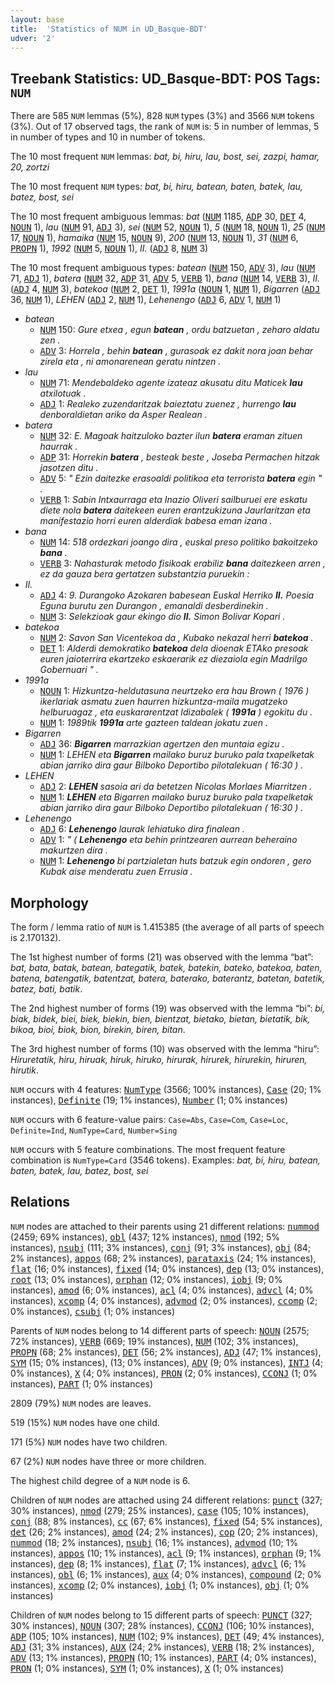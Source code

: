 ```yaml
---
layout: base
title:  'Statistics of NUM in UD_Basque-BDT'
udver: '2'
---
```


## Treebank Statistics: UD_Basque-BDT: POS Tags: `NUM`

There are 585 `NUM` lemmas (5%), 828 `NUM` types (3%) and 3566 `NUM` tokens (3%).
Out of 17 observed tags, the rank of `NUM` is: 5 in number of lemmas, 5 in number of types and 10 in number of tokens.

The 10 most frequent `NUM` lemmas: <em>bat, bi, hiru, lau, bost, sei, zazpi, hamar, 20, zortzi</em>

The 10 most frequent `NUM` types:  <em>bat, bi, hiru, batean, baten, batek, lau, batez, bost, sei</em>

The 10 most frequent ambiguous lemmas: <em>bat</em> (<tt><a href="eu_bdt-pos-NUM.html">NUM</a></tt> 1185, <tt><a href="eu_bdt-pos-ADP.html">ADP</a></tt> 30, <tt><a href="eu_bdt-pos-DET.html">DET</a></tt> 4, <tt><a href="eu_bdt-pos-NOUN.html">NOUN</a></tt> 1), <em>lau</em> (<tt><a href="eu_bdt-pos-NUM.html">NUM</a></tt> 91, <tt><a href="eu_bdt-pos-ADJ.html">ADJ</a></tt> 3), <em>sei</em> (<tt><a href="eu_bdt-pos-NUM.html">NUM</a></tt> 52, <tt><a href="eu_bdt-pos-NOUN.html">NOUN</a></tt> 1), <em>5</em> (<tt><a href="eu_bdt-pos-NUM.html">NUM</a></tt> 18, <tt><a href="eu_bdt-pos-NOUN.html">NOUN</a></tt> 1), <em>25</em> (<tt><a href="eu_bdt-pos-NUM.html">NUM</a></tt> 17, <tt><a href="eu_bdt-pos-NOUN.html">NOUN</a></tt> 1), <em>hamaika</em> (<tt><a href="eu_bdt-pos-NUM.html">NUM</a></tt> 15, <tt><a href="eu_bdt-pos-NOUN.html">NOUN</a></tt> 9), <em>200</em> (<tt><a href="eu_bdt-pos-NUM.html">NUM</a></tt> 13, <tt><a href="eu_bdt-pos-NOUN.html">NOUN</a></tt> 1), <em>31</em> (<tt><a href="eu_bdt-pos-NUM.html">NUM</a></tt> 6, <tt><a href="eu_bdt-pos-PROPN.html">PROPN</a></tt> 1), <em>1992</em> (<tt><a href="eu_bdt-pos-NUM.html">NUM</a></tt> 5, <tt><a href="eu_bdt-pos-NOUN.html">NOUN</a></tt> 1), <em>II.</em> (<tt><a href="eu_bdt-pos-ADJ.html">ADJ</a></tt> 8, <tt><a href="eu_bdt-pos-NUM.html">NUM</a></tt> 3)

The 10 most frequent ambiguous types:  <em>batean</em> (<tt><a href="eu_bdt-pos-NUM.html">NUM</a></tt> 150, <tt><a href="eu_bdt-pos-ADV.html">ADV</a></tt> 3), <em>lau</em> (<tt><a href="eu_bdt-pos-NUM.html">NUM</a></tt> 71, <tt><a href="eu_bdt-pos-ADJ.html">ADJ</a></tt> 1), <em>batera</em> (<tt><a href="eu_bdt-pos-NUM.html">NUM</a></tt> 32, <tt><a href="eu_bdt-pos-ADP.html">ADP</a></tt> 31, <tt><a href="eu_bdt-pos-ADV.html">ADV</a></tt> 5, <tt><a href="eu_bdt-pos-VERB.html">VERB</a></tt> 1), <em>bana</em> (<tt><a href="eu_bdt-pos-NUM.html">NUM</a></tt> 14, <tt><a href="eu_bdt-pos-VERB.html">VERB</a></tt> 3), <em>II.</em> (<tt><a href="eu_bdt-pos-ADJ.html">ADJ</a></tt> 4, <tt><a href="eu_bdt-pos-NUM.html">NUM</a></tt> 3), <em>batekoa</em> (<tt><a href="eu_bdt-pos-NUM.html">NUM</a></tt> 2, <tt><a href="eu_bdt-pos-DET.html">DET</a></tt> 1), <em>1991a</em> (<tt><a href="eu_bdt-pos-NOUN.html">NOUN</a></tt> 1, <tt><a href="eu_bdt-pos-NUM.html">NUM</a></tt> 1), <em>Bigarren</em> (<tt><a href="eu_bdt-pos-ADJ.html">ADJ</a></tt> 36, <tt><a href="eu_bdt-pos-NUM.html">NUM</a></tt> 1), <em>LEHEN</em> (<tt><a href="eu_bdt-pos-ADJ.html">ADJ</a></tt> 2, <tt><a href="eu_bdt-pos-NUM.html">NUM</a></tt> 1), <em>Lehenengo</em> (<tt><a href="eu_bdt-pos-ADJ.html">ADJ</a></tt> 6, <tt><a href="eu_bdt-pos-ADV.html">ADV</a></tt> 1, <tt><a href="eu_bdt-pos-NUM.html">NUM</a></tt> 1)


* <em>batean</em>
  * <tt><a href="eu_bdt-pos-NUM.html">NUM</a></tt> 150: <em>Gure etxea , egun <b>batean</b> , ordu batzuetan , zeharo aldatu zen .</em>
  * <tt><a href="eu_bdt-pos-ADV.html">ADV</a></tt> 3: <em>Horrela , behin <b>batean</b> , gurasoak ez dakit nora joan behar zirela eta , ni amonarenean geratu nintzen .</em>
* <em>lau</em>
  * <tt><a href="eu_bdt-pos-NUM.html">NUM</a></tt> 71: <em>Mendebaldeko agente izateaz akusatu ditu Maticek <b>lau</b> atxilotuak .</em>
  * <tt><a href="eu_bdt-pos-ADJ.html">ADJ</a></tt> 1: <em>Realeko zuzendaritzak baieztatu zuenez , hurrengo <b>lau</b> denboraldietan ariko da Asper Realean .</em>
* <em>batera</em>
  * <tt><a href="eu_bdt-pos-NUM.html">NUM</a></tt> 32: <em>E. Magoak haitzuloko bazter ilun <b>batera</b> eraman zituen haurrak .</em>
  * <tt><a href="eu_bdt-pos-ADP.html">ADP</a></tt> 31: <em>Horrekin <b>batera</b> , besteak beste , Joseba Permachen hitzak jasotzen ditu .</em>
  * <tt><a href="eu_bdt-pos-ADV.html">ADV</a></tt> 5: <em>" Ezin daitezke erasoaldi politikoa eta terrorista <b>batera</b> egin " .</em>
  * <tt><a href="eu_bdt-pos-VERB.html">VERB</a></tt> 1: <em>Sabin Intxaurraga eta Inazio Oliveri sailburuei ere eskatu diete nola <b>batera</b> daitekeen euren erantzukizuna Jaurlaritzan eta manifestazio horri euren alderdiak babesa eman izana .</em>
* <em>bana</em>
  * <tt><a href="eu_bdt-pos-NUM.html">NUM</a></tt> 14: <em>518 ordezkari joango dira , euskal preso politiko bakoitzeko <b>bana</b> .</em>
  * <tt><a href="eu_bdt-pos-VERB.html">VERB</a></tt> 3: <em>Nahasturak metodo fisikoak erabiliz <b>bana</b> daitezkeen arren , ez da gauza bera gertatzen substantzia puruekin :</em>
* <em>II.</em>
  * <tt><a href="eu_bdt-pos-ADJ.html">ADJ</a></tt> 4: <em>9. Durangoko Azokaren babesean Euskal Herriko <b>II.</b> Poesia Eguna burutu zen Durangon , emanaldi desberdinekin .</em>
  * <tt><a href="eu_bdt-pos-NUM.html">NUM</a></tt> 3: <em>Selekzioak gaur ekingo dio <b>II.</b> Simon Bolivar Kopari .</em>
* <em>batekoa</em>
  * <tt><a href="eu_bdt-pos-NUM.html">NUM</a></tt> 2: <em>Savon San Vicentekoa da , Kubako nekazal herri <b>batekoa</b> .</em>
  * <tt><a href="eu_bdt-pos-DET.html">DET</a></tt> 1: <em>Alderdi demokratiko <b>batekoa</b> dela dioenak ETAko presoak euren jaioterrira ekartzeko eskaerarik ez diezaiola egin Madrilgo Gobernuari " .</em>
* <em>1991a</em>
  * <tt><a href="eu_bdt-pos-NOUN.html">NOUN</a></tt> 1: <em>Hizkuntza-heldutasuna neurtzeko era hau Brown ( 1976 ) ikerlariak asmatu zuen haurren hizkuntza-maila mugatzeko helburuagaz , eta euskararentzat Idizabalek ( <b>1991a</b> ) egokitu du .</em>
  * <tt><a href="eu_bdt-pos-NUM.html">NUM</a></tt> 1: <em>1989tik <b>1991a</b> arte gazteen taldean jokatu zuen .</em>
* <em>Bigarren</em>
  * <tt><a href="eu_bdt-pos-ADJ.html">ADJ</a></tt> 36: <em><b>Bigarren</b> marrazkian agertzen den muntaia egizu .</em>
  * <tt><a href="eu_bdt-pos-NUM.html">NUM</a></tt> 1: <em>LEHEN eta <b>Bigarren</b> mailako buruz buruko pala txapelketak abian jarriko dira gaur Bilboko Deportibo pilotalekuan ( 16:30 ) .</em>
* <em>LEHEN</em>
  * <tt><a href="eu_bdt-pos-ADJ.html">ADJ</a></tt> 2: <em><b>LEHEN</b> sasoia ari da betetzen Nicolas Morlaes Miarritzen .</em>
  * <tt><a href="eu_bdt-pos-NUM.html">NUM</a></tt> 1: <em><b>LEHEN</b> eta Bigarren mailako buruz buruko pala txapelketak abian jarriko dira gaur Bilboko Deportibo pilotalekuan ( 16:30 ) .</em>
* <em>Lehenengo</em>
  * <tt><a href="eu_bdt-pos-ADJ.html">ADJ</a></tt> 6: <em><b>Lehenengo</b> laurak lehiatuko dira finalean .</em>
  * <tt><a href="eu_bdt-pos-ADV.html">ADV</a></tt> 1: <em>" ( <b>Lehenengo</b> eta behin printzearen aurrean beheraino makurtzen dira .</em>
  * <tt><a href="eu_bdt-pos-NUM.html">NUM</a></tt> 1: <em><b>Lehenengo</b> bi partzialetan huts batzuk egin ondoren , gero Kubak aise menderatu zuen Errusia .</em>

## Morphology

The form / lemma ratio of `NUM` is 1.415385 (the average of all parts of speech is 2.170132).

The 1st highest number of forms (21) was observed with the lemma “bat”: <em>bat, bata, batak, batean, bategatik, batek, batekin, bateko, batekoa, baten, batena, batengatik, batentzat, batera, baterako, baterantz, batetan, batetik, batez, bati, batik</em>.

The 2nd highest number of forms (19) was observed with the lemma “bi”: <em>bi, biak, bidek, biei, biek, biekin, bien, bientzat, bietako, bietan, bietatik, bik, bikoa, bioi, biok, bion, birekin, biren, bitan</em>.

The 3rd highest number of forms (10) was observed with the lemma “hiru”: <em>Hiruretatik, hiru, hiruak, hiruk, hiruko, hirurak, hirurek, hirurekin, hiruren, hirutik</em>.

`NUM` occurs with 4 features: <tt><a href="eu_bdt-feat-NumType.html">NumType</a></tt> (3566; 100% instances), <tt><a href="eu_bdt-feat-Case.html">Case</a></tt> (20; 1% instances), <tt><a href="eu_bdt-feat-Definite.html">Definite</a></tt> (19; 1% instances), <tt><a href="eu_bdt-feat-Number.html">Number</a></tt> (1; 0% instances)

`NUM` occurs with 6 feature-value pairs: `Case=Abs`, `Case=Com`, `Case=Loc`, `Definite=Ind`, `NumType=Card`, `Number=Sing`

`NUM` occurs with 5 feature combinations.
The most frequent feature combination is `NumType=Card` (3546 tokens).
Examples: <em>bat, bi, hiru, batean, baten, batek, lau, batez, bost, sei</em>


## Relations

`NUM` nodes are attached to their parents using 21 different relations: <tt><a href="eu_bdt-dep-nummod.html">nummod</a></tt> (2459; 69% instances), <tt><a href="eu_bdt-dep-obl.html">obl</a></tt> (437; 12% instances), <tt><a href="eu_bdt-dep-nmod.html">nmod</a></tt> (192; 5% instances), <tt><a href="eu_bdt-dep-nsubj.html">nsubj</a></tt> (111; 3% instances), <tt><a href="eu_bdt-dep-conj.html">conj</a></tt> (91; 3% instances), <tt><a href="eu_bdt-dep-obj.html">obj</a></tt> (84; 2% instances), <tt><a href="eu_bdt-dep-appos.html">appos</a></tt> (68; 2% instances), <tt><a href="eu_bdt-dep-parataxis.html">parataxis</a></tt> (24; 1% instances), <tt><a href="eu_bdt-dep-flat.html">flat</a></tt> (16; 0% instances), <tt><a href="eu_bdt-dep-fixed.html">fixed</a></tt> (14; 0% instances), <tt><a href="eu_bdt-dep-dep.html">dep</a></tt> (13; 0% instances), <tt><a href="eu_bdt-dep-root.html">root</a></tt> (13; 0% instances), <tt><a href="eu_bdt-dep-orphan.html">orphan</a></tt> (12; 0% instances), <tt><a href="eu_bdt-dep-iobj.html">iobj</a></tt> (9; 0% instances), <tt><a href="eu_bdt-dep-amod.html">amod</a></tt> (6; 0% instances), <tt><a href="eu_bdt-dep-acl.html">acl</a></tt> (4; 0% instances), <tt><a href="eu_bdt-dep-advcl.html">advcl</a></tt> (4; 0% instances), <tt><a href="eu_bdt-dep-xcomp.html">xcomp</a></tt> (4; 0% instances), <tt><a href="eu_bdt-dep-advmod.html">advmod</a></tt> (2; 0% instances), <tt><a href="eu_bdt-dep-ccomp.html">ccomp</a></tt> (2; 0% instances), <tt><a href="eu_bdt-dep-csubj.html">csubj</a></tt> (1; 0% instances)

Parents of `NUM` nodes belong to 14 different parts of speech: <tt><a href="eu_bdt-pos-NOUN.html">NOUN</a></tt> (2575; 72% instances), <tt><a href="eu_bdt-pos-VERB.html">VERB</a></tt> (669; 19% instances), <tt><a href="eu_bdt-pos-NUM.html">NUM</a></tt> (102; 3% instances), <tt><a href="eu_bdt-pos-PROPN.html">PROPN</a></tt> (68; 2% instances), <tt><a href="eu_bdt-pos-DET.html">DET</a></tt> (56; 2% instances), <tt><a href="eu_bdt-pos-ADJ.html">ADJ</a></tt> (47; 1% instances), <tt><a href="eu_bdt-pos-SYM.html">SYM</a></tt> (15; 0% instances),  (13; 0% instances), <tt><a href="eu_bdt-pos-ADV.html">ADV</a></tt> (9; 0% instances), <tt><a href="eu_bdt-pos-INTJ.html">INTJ</a></tt> (4; 0% instances), <tt><a href="eu_bdt-pos-X.html">X</a></tt> (4; 0% instances), <tt><a href="eu_bdt-pos-PRON.html">PRON</a></tt> (2; 0% instances), <tt><a href="eu_bdt-pos-CCONJ.html">CCONJ</a></tt> (1; 0% instances), <tt><a href="eu_bdt-pos-PART.html">PART</a></tt> (1; 0% instances)

2809 (79%) `NUM` nodes are leaves.

519 (15%) `NUM` nodes have one child.

171 (5%) `NUM` nodes have two children.

67 (2%) `NUM` nodes have three or more children.

The highest child degree of a `NUM` node is 6.

Children of `NUM` nodes are attached using 24 different relations: <tt><a href="eu_bdt-dep-punct.html">punct</a></tt> (327; 30% instances), <tt><a href="eu_bdt-dep-nmod.html">nmod</a></tt> (279; 25% instances), <tt><a href="eu_bdt-dep-case.html">case</a></tt> (105; 10% instances), <tt><a href="eu_bdt-dep-conj.html">conj</a></tt> (88; 8% instances), <tt><a href="eu_bdt-dep-cc.html">cc</a></tt> (67; 6% instances), <tt><a href="eu_bdt-dep-fixed.html">fixed</a></tt> (54; 5% instances), <tt><a href="eu_bdt-dep-det.html">det</a></tt> (26; 2% instances), <tt><a href="eu_bdt-dep-amod.html">amod</a></tt> (24; 2% instances), <tt><a href="eu_bdt-dep-cop.html">cop</a></tt> (20; 2% instances), <tt><a href="eu_bdt-dep-nummod.html">nummod</a></tt> (18; 2% instances), <tt><a href="eu_bdt-dep-nsubj.html">nsubj</a></tt> (16; 1% instances), <tt><a href="eu_bdt-dep-advmod.html">advmod</a></tt> (10; 1% instances), <tt><a href="eu_bdt-dep-appos.html">appos</a></tt> (10; 1% instances), <tt><a href="eu_bdt-dep-acl.html">acl</a></tt> (9; 1% instances), <tt><a href="eu_bdt-dep-orphan.html">orphan</a></tt> (9; 1% instances), <tt><a href="eu_bdt-dep-dep.html">dep</a></tt> (8; 1% instances), <tt><a href="eu_bdt-dep-flat.html">flat</a></tt> (7; 1% instances), <tt><a href="eu_bdt-dep-advcl.html">advcl</a></tt> (6; 1% instances), <tt><a href="eu_bdt-dep-obl.html">obl</a></tt> (6; 1% instances), <tt><a href="eu_bdt-dep-aux.html">aux</a></tt> (4; 0% instances), <tt><a href="eu_bdt-dep-compound.html">compound</a></tt> (2; 0% instances), <tt><a href="eu_bdt-dep-xcomp.html">xcomp</a></tt> (2; 0% instances), <tt><a href="eu_bdt-dep-iobj.html">iobj</a></tt> (1; 0% instances), <tt><a href="eu_bdt-dep-obj.html">obj</a></tt> (1; 0% instances)

Children of `NUM` nodes belong to 15 different parts of speech: <tt><a href="eu_bdt-pos-PUNCT.html">PUNCT</a></tt> (327; 30% instances), <tt><a href="eu_bdt-pos-NOUN.html">NOUN</a></tt> (307; 28% instances), <tt><a href="eu_bdt-pos-CCONJ.html">CCONJ</a></tt> (106; 10% instances), <tt><a href="eu_bdt-pos-ADP.html">ADP</a></tt> (105; 10% instances), <tt><a href="eu_bdt-pos-NUM.html">NUM</a></tt> (102; 9% instances), <tt><a href="eu_bdt-pos-DET.html">DET</a></tt> (49; 4% instances), <tt><a href="eu_bdt-pos-ADJ.html">ADJ</a></tt> (31; 3% instances), <tt><a href="eu_bdt-pos-AUX.html">AUX</a></tt> (24; 2% instances), <tt><a href="eu_bdt-pos-VERB.html">VERB</a></tt> (18; 2% instances), <tt><a href="eu_bdt-pos-ADV.html">ADV</a></tt> (13; 1% instances), <tt><a href="eu_bdt-pos-PROPN.html">PROPN</a></tt> (10; 1% instances), <tt><a href="eu_bdt-pos-PART.html">PART</a></tt> (4; 0% instances), <tt><a href="eu_bdt-pos-PRON.html">PRON</a></tt> (1; 0% instances), <tt><a href="eu_bdt-pos-SYM.html">SYM</a></tt> (1; 0% instances), <tt><a href="eu_bdt-pos-X.html">X</a></tt> (1; 0% instances)

